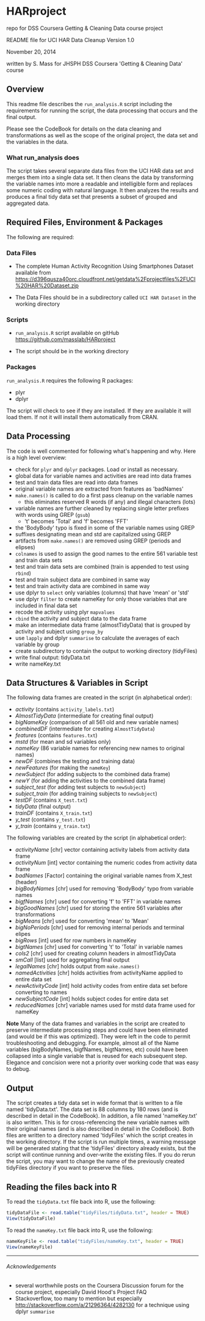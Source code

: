 HARproject
==========

repo for DSS Coursera Getting & Cleaning Data course project

README file for UCI HAR Data Cleanup
Version 1.0

November 20, 2014

written by S. Mass for JHSPH DSS Coursera 'Getting & Cleaning Data' course

## Overview
This readme file describes the  `run_analysis.R` script including the requirements for running the script, the data processing that occurs and the final output.

Please see the CodeBook for details on the data cleaning and transformations as well as the scope of the original project, the data set and the variables in the data.

### What run_analysis does
The script takes several separate data files from the UCI HAR data set and merges them into a single data set.  It then cleans the data by transforming the variable names into more a readable and intelligible form and replaces some numeric coding with natural language.  It then analyzes the results and produces a final tidy data set that presents a subset of grouped and aggregated data.

## Required Files, Environment & Packages
The following are required:

### Data Files
- The complete Human Activity Recognition Using Smartphones Dataset available from https://d396qusza40orc.cloudfront.net/getdata%2Fprojectfiles%2FUCI%20HAR%20Dataset.zip

- The Data Files should be in a subdirectory called `UCI HAR Dataset` in the working directory

### Scripts
- `run_analysis.R` script available on gitHub https://github.com/masslab/HARproject

- The script should be in the working directory

### Packages
`run_analysis.R` requires the following R packages:

- plyr
- dplyr

The script will check to see if they are installed.  If they are available it will load them.  If not it will install them automatically from CRAN.

## Data Processing
The code is well commented for following what's happening and why.  Here is a high level overview:

- check for `plyr` and `dplyr` packages.  Load or install as necessary.
- global data for variable names and activities are read into data frames
- test and train data files are read into data frames
- original variable names are extracted from features as 'badNames'
- `make.names()` is called to do a first pass cleanup on the variable names
  - this eliminates reserved R words (if any) and illegal characters (lots)
- variable names are further cleaned by replacing single letter prefixes with words using GREP (`gsub`)
	- 't' becomes 'Total' and 'f' becomes 'FFT'
- the 'BodyBody' typo is fixed in some of the variable names using GREP
- suffixes designating mean and std are capitalized using GREP
- artifacts from `make.names()` are removed using GREP (periods and elipses)
- `colnames` is used to assign the good names to the entire 561 variable test and train data sets
- test and train data sets are combined (train is appended to test using `rbind`)
- test and train subject data are combined in same way
- test and train activity data are combined in same way
- use dplyr to `select` only variables (columns) that have 'mean' or 'std'
- use dplyr `filter` to create nameKey for only those variables that are included in final data set
- recode the activity using plyr `mapvalues`
- `cbind` the activity and subject data to the data frame
- make an intermediate data frame (almostTidyData) that is grouped by activity and subject using `group_by`
- use `lapply` and dplyr `summarise` to calculate the averages of each variable by group
- create subdirectory to contain the output to working directory (tidyFiles)
- write final output: tidyData.txt
- write nameKey.txt

## Data Structures & Variables in Script
The following data frames are created in the script (in alphabetical order):

- *activity* (contains `activity_labels.txt`)
- *AlmostTidyData* (intermediate for creating final output)
- *bigNameKey* (comparison of all 561 old and new variable names)
- *combinedDF* (intermediate for creating `AlmostTidyData`)
- *features* (contains `features.txt`)
- *mstd* (for mean and sd variables only)
- *nameKey* (86 variable names for referencing new names to original names)
- *newDF* (combines the testing and training data)
- *newFeatures* (for making the `nameKey`)
- *newSubject* (for adding subjects to the combined data frame)
- *newY* (for adding the activities to the combined data frame)
- *subject_test* (for adding test subjects to `newSubject`)
- *subject_train* (for adding training subjects to `newSubject`)
- *testDF* (contains `X_test.txt`)
- *tidyData* (final output)
- *trainDF* (contains `X_train.txt`)
- *y_test* (contains `y_test.txt`)
- *y_train* (contains `y_train.txt`)

The following variables are created by the script (in alphabetical order):

- *activityName* [chr] vector containing activity labels from activity data frame
- *activityNum* [int] vector containing the numeric codes from activity data frame
- *badNames* [Factor] containing the original variable names from X_test (header)
- *bigBodyNames* [chr] used for removing 'BodyBody' typo from variable names
- *bigfNames* [chr] used for converting 'f' to 'FFT' in variable names
- *bigGoodNames* [chr] used for storing the entire 561 variables after transformations
- *bigMeans* [chr] used for converting 'mean' to 'Mean'
- *bigNoPeriods* [chr] used for removing internal periods and terminal elipes
- *bigRows* [int] used for row numbers in nameKey
- *bigtNames* [chr] used for converting 't' to 'Total' in variable names
- *cols2* [chr] used for creating column headers in almostTidyData
- *smCall* [list] used for aggregating final output
- *legalNames* [chr] holds output from `make.names()`
- *namedActivities* [chr] holds activities from activityName applied to entire data set
- *newActivityCode* [int] hold activity codes from entire data set before converting to names
- *newSubjectCode* [int] holds subject codes for entire data set
- *reducedNames* [chr] variable names used for mstd data frame used for nameKey

**Note** Many of the data frames and variables in the script are created to preserve intermediate processing steps and could have been eliminated (and would be if this was optimized).  They were left in the code to permit troubleshooting and debugging.  For example, almost all of the Name variables (bigBodyNames, bigfNames, bigtNames, etc) could have been collapsed into a single variable that is reused for each subsequent step.  Elegance and concision were not a priority over working code that was easy to debug.

## Output
The script creates a tidy data set in wide format that is written to a file named 'tidyData.txt'.  The data set is 88 columns by 180 rows (and is described in detail in the CodeBook).  In addition, a file named 'nameKey.txt' is also written.  This is for cross-referencing the new variable names with their original names (and is also described in detail in the CodeBook).  Both files are written to a directory named 'tidyFiles' which the script creates in the working directory.  If the script is run multiple times, a warning message will be generated stating that the 'tidyFiles' directory already exists, but the script will continue running and over-write the existing files.  If you do rerun the script, you may want to change the name of the previously created tidyFiles directory if you want to preserve the files. 

## Reading the files back into R
To read the `tidyData.txt` file back into R, use the following:

````R
tidyDataFile <- read.table("tidyFiles/tidyData.txt", header = TRUE)
View(tidyDataFile)
````
To read the `nameKey.txt` file back into R, use the following:

````R
nameKeyFile <- read.table("tidyFiles/nameKey.txt", header = TRUE)
View(nameKeyFile)
````


***
###### Acknowledgements
- several worthwhile posts on the Coursera Discussion forum for the course project, especially David Hood's Project FAQ
- Stackoverflow, too many to mention but especially http://stackoverflow.com/a/21296364/4282130 for a technique using dplyr `summarise`



